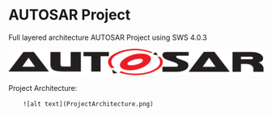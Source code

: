 # AUTOSAR Project
 Full layered architecture AUTOSAR Project using SWS 4.0.3

 ![alt text](AUTOSAR.png)

 Project Architecture:

        ![alt text](ProjectArchitecture.png)